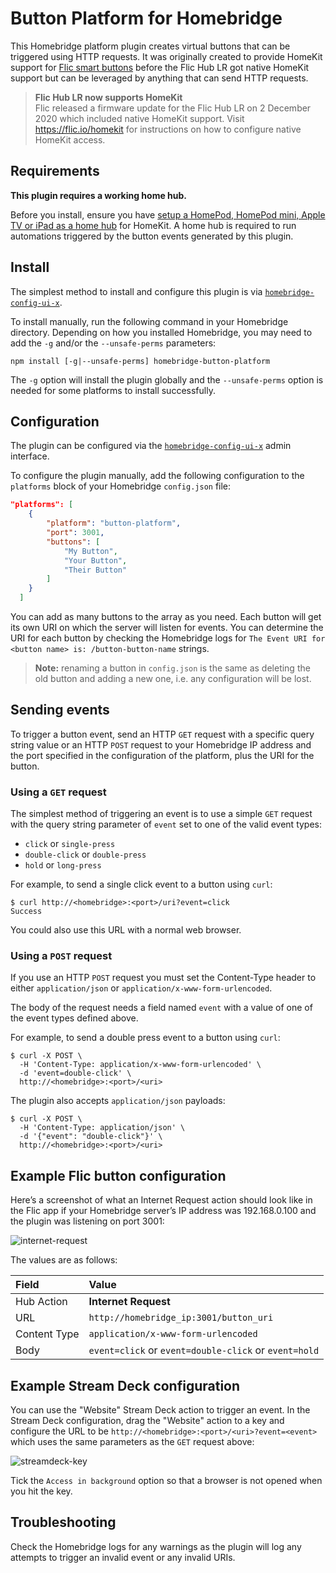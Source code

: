 # Button Platform for Homebridge

This Homebridge platform plugin creates virtual buttons that can be triggered
using HTTP requests. It was originally created to provide HomeKit support for
[Flic smart buttons](https://flic.io/) before the Flic Hub LR got native HomeKit
support but can be leveraged by anything that can send HTTP requests.

> **Flic Hub LR now supports HomeKit**<br>
Flic released a firmware update for the Flic Hub LR on 2 December 2020 which
included native HomeKit support. Visit <https://flic.io/homekit> for
instructions on how to configure native HomeKit access.

## Requirements

**This plugin requires a working home hub.**

Before you install, ensure you have [setup a HomePod, HomePod mini, Apple TV or
iPad as a home hub](https://support.apple.com/en-au/HT207057) for HomeKit. A
home hub is required to run automations triggered by the button events generated
by this plugin.

## Install

The simplest method to install and configure this plugin is via
[`homebridge-config-ui-x`](https://www.npmjs.com/package/homebridge-config-ui-x).

To install manually, run the following command in your Homebridge directory.
Depending on how you installed Homebridge, you may need to add the `-g` and/or
the `--unsafe-perms` parameters:

```shell
npm install [-g|--unsafe-perms] homebridge-button-platform
```

The `-g` option will install the plugin globally and the `--unsafe-perms` option
is needed for some platforms to install successfully.

## Configuration

The plugin can be configured via the [`homebridge-config-ui-x`](https://www.npmjs.com/package/homebridge-config-ui-x)
admin interface.

To configure the plugin manually, add the following configuration to the
`platforms` block of your Homebridge `config.json` file:

```json
"platforms": [
    {
        "platform": "button-platform",
        "port": 3001,
        "buttons": [
            "My Button",
            "Your Button",
            "Their Button"
        ]
    }
  ]
```

You can add as many buttons to the array as you need. Each button will get its
own URI on which the server will listen for events. You can determine the URI
for each button by checking the Homebridge logs for
`The Event URI for <button name> is: /button-button-name` strings.

> **Note:** renaming a button in `config.json` is the same as deleting the old
button and adding a new one, i.e. any configuration will be lost.

## Sending events

To trigger a button event, send an HTTP `GET` request with a specific query
string value or an HTTP `POST` request to your Homebridge IP address and the
port specified in the configuration of the platform, plus the URI for the
button.

### Using a `GET` request

The simplest method of triggering an event is to use a simple `GET` request with
the query string parameter of `event` set to one of the valid event types:

* `click` or `single-press`
* `double-click` or `double-press`
* `hold` or `long-press`

For example, to send a single click event to a button using `curl`:

```shell
$ curl http://<homebridge>:<port>/uri?event=click
Success
```

You could also use this URL with a normal web browser.

### Using a `POST` request

If you use an HTTP `POST` request you must set the Content-Type header to either
`application/json` or `application/x-www-form-urlencoded`.

The body of the request needs a field named `event` with a value of one of the
event types defined above.

For example, to send a double press event to a button using `curl`:

```shell
$ curl -X POST \
  -H 'Content-Type: application/x-www-form-urlencoded' \
  -d 'event=double-click' \
  http://<homebridge>:<port>/<uri>
```

The plugin also accepts `application/json` payloads:

```shell
$ curl -X POST \
  -H 'Content-Type: application/json' \
  -d '{"event": "double-click"}' \
  http://<homebridge>:<port>/<uri>
```

## Example Flic button configuration

Here’s a screenshot of what an Internet Request action should look like in the
Flic app if your Homebridge server’s IP address was 192.168.0.100 and the plugin
was listening on port 3001:

![internet-request](https://omg.dje.li/images/internet-request.png)

The values are as follows:

| Field | Value |
|:------|:------|
| Hub Action | **Internet Request** |
| URL | `http://homebridge_ip:3001/button_uri` |
| Content Type | `application/x-www-form-urlencoded` |
| Body | `event=click` or `event=double-click` or `event=hold` |

## Example Stream Deck configuration

You can use the "Website" Stream Deck action to trigger an event. In the
Stream Deck configuration, drag the "Website" action to a key and configure
the URL to be `http://<homebridge>:<port>/<uri>?event=<event>` which uses the
same parameters as the `GET` request above:

![streamdeck-key](https://omg.dje.li/images/streamdeck-key.png)

Tick the `Access in background` option so that a browser is not opened when you
hit the key.

## Troubleshooting

Check the Homebridge logs for any warnings as the plugin will log any attempts
to trigger an invalid event or any invalid URIs.
